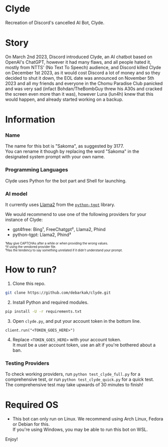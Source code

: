 # Clyde
Recreation of Discord's cancelled AI Bot, Clyde.

# Story
On March 2nd 2023, Discord introduced Clyde, an AI chatbot based on OpenAI's ChatGPT, however it had many flaws, and all people hated it, mostly from NTTS' (No Text To Speech) audience, and Discord killed Clyde on December 1st 2023, as it would cost Discord a lot of money and so they decided to shut it down, the EOL date was announced on November 5th 2023 and all my friends and everyone in the Chomu Paradise Club panicked and was very sad (infact Bohdan/TheBombGuy threw his A30s and cracked the screen even more than it was), however Luna (lun4h) knew that this would happen, and already started working on a backup.

# Information
### Name
The name for this bot is "Sakoma", as suggested by 3177.<br>
You can rename it though by replacing the word "Sakoma" in the designated system prompt with your own name.
### Programming Languages
Clyde uses Python for the bot part and Shell for launching.
###  AI model
It currently uses [Llama2](https://llama2.ai) from the [`python-tgpt`](https://github.com/Simatwa/python-tgpt) library.

We would recommend to use one of the following providers for your instance of Clyde:
- gpt4free: Bing¹, FreeChatgpt², Llama2, Phind
- python-tgpt: Llama2, Phind³

<sub><sup>¹May give CAPTCHAs after a while or when providing the wrong values.</sub></sup><br>
<sub><sup>²If using the vendored provider file.</sub></sup><br>
<sub><sup>³Has the tendency to say something unrelated if it didn't understand your prompt.</sub></sup><br>

# How to run?
1. Clone this repo.
```sh
git clone https://github.com/debarkak/clyde.git
```

2. Install Python and required modules.
```sh
pip install -U -r requirements.txt
```

3. Open `clyde.py`, and put your account token in the bottom line.
```
client.run("<TOKEN_GOES_HERE>")
```

4. Replace `<TOKEN_GOES_HERE>` with your account token.<br>
It must be a user account token, use an alt if you're bothered about a ban.

### Testing Providers
To check working providers, run `python test_clyde_full.py` for a comprehensive test, or run `python test_clyde_quick.py` for a quick test.<br>
The comprehensive test may take upwards of 30 minutes to finish!

# Required OS
* This bot can only run on Linux. We recommend using Arch Linux, Fedora or Debian for this.<br>
If you're using Windows, you may be able to run this bot on WSL.

Enjoy!
